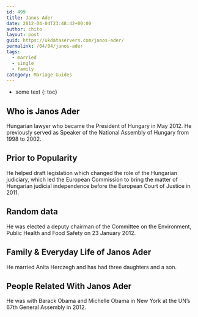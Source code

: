 ```yaml
---
id: 499
title: Janos Ader
date: 2012-04-04T23:48:42+00:00
author: chito
layout: post
guid: https://ukdataservers.com/janos-ader/
permalink: /04/04/janos-ader  
tags:
  - married
  - single
  - family
category: Mariage Guides
---
```


* some text
{: toc}


## Who is  Janos Ader
                  
                  
                  
Hungarian lawyer who became the President of Hungary in May 2012. He previously served as Speaker of the National Assembly of Hungary from 1998 to 2002.
                  
                
                
                
## Prior to Popularity 
                  
                  
                  
He helped draft legislation which changed the role of the Hungarian judiciary, which led the European Commission to bring the matter of Hungarian judicial independence before the European Court of Justice in 2011.
                  
                
                
                
## Random data 
                  
                  
                  
He was elected a deputy chairman of the Committee on the Environment, Public Health and Food Safety on 23 January 2012.
                  
                
                
                
## Family & Everyday Life of Janos Ader
                  
                  
                  
He married Anita Herczegh and has had three daughters and a son.
                  
                
                
                
## People Related With  Janos Ader
                  
                  
                  
He was with Barack Obama and Michelle Obama in New York at the UN&#8217;s 67th General Assembly in 2012.
                  
                
              
            
          
          
          
    
    
  

